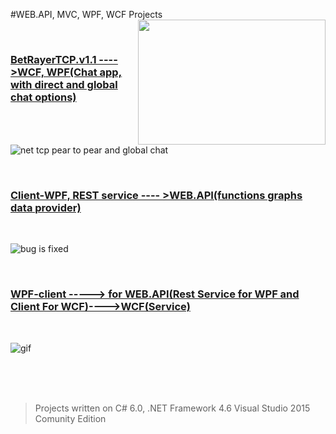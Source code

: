 #WEB.API, MVC, WPF, WCF Projects  <img src="https://cloud.githubusercontent.com/assets/24522089/26234761/122e8cc2-3c78-11e7-9d54-434589852706.jpg" align="right" width="300px" height="200px" /> 

<br/>

### [BetRayerTCP.v1.1 ---- >WCF, WPF(Chat app, with direct and global chat options)](https://github.com/tigranv/WCF_WEB_API-_MVC_WPF/tree/master/BetRayerChatTCP.v1.1)

<br>

![net tcp pear to pear and global chat](https://cloud.githubusercontent.com/assets/24522089/25782649/22f6e692-3360-11e7-8115-ed3912c4cdc4.gif)

<br>

### [Client-WPF, REST service ---- >WEB.API(functions graphs data provider)](https://github.com/tigranv/WCF_WEB_API-_MVC_WPF/tree/master/API%20For%20Graphics%20Plotting)

<br>

![bug is fixed](https://cloud.githubusercontent.com/assets/24522089/25308291/f40e6a98-27c1-11e7-9d40-bb4f4661dbea.PNG)

<br>

### [WPF-client -----> for WEB.API(Rest Service for WPF and Client For WCF)---->WCF(Service)](https://github.com/tigranv/WCF_WEB_API-_MVC_WPF/tree/master/WPF_API_WCF_CRUD_For_Directory)

<br>

![gif](https://cloud.githubusercontent.com/assets/24522089/25515062/f6dc9210-2bf2-11e7-9e3d-00f7a9b7422d.gif)


<br>
<br>
<br>

> Projects written on C# 6.0, .NET Framework 4.6 Visual Studio 2015 Comunity Edition
